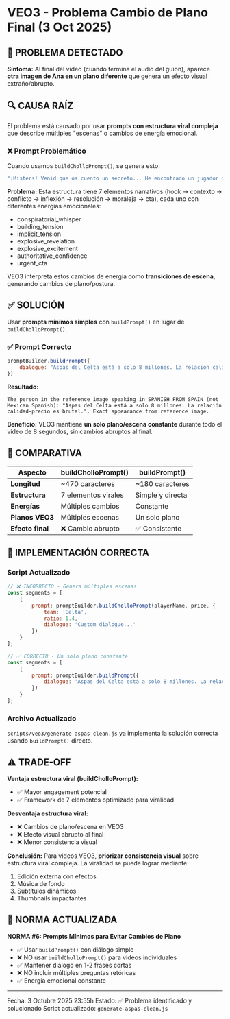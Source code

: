 # VEO3 - Problema Cambio de Plano Final (3 Oct 2025)

## 🚨 PROBLEMA DETECTADO

**Síntoma:** Al final del video (cuando termina el audio del guion), aparece **otra imagen de Ana en un plano diferente** que genera un efecto visual extraño/abrupto.

## 🔍 CAUSA RAÍZ

El problema está causado por usar **prompts con estructura viral compleja** que describe múltiples "escenas" o cambios de energía emocional.

### ❌ Prompt Problemático

Cuando usamos `buildCholloPrompt()`, se genera esto:

```javascript
"¡Misters! Venid que os cuento un secreto... He encontrado un jugador del Celta a solo 8 euros... ¿Demasiado barato para ser bueno? ¡Aspas! 0 goles, 0 asistencias en 0 partidos. Ratio de valor: 1.4x. ¡Está RINDIENDO como uno de 15 millones! A este precio, es IMPRESCINDIBLE para tu plantilla. ¿Fichamos ya o esperamos? ¡Yo lo tengo CLARO!"
```

**Problema:** Esta estructura tiene 7 elementos narrativos (hook → contexto → conflicto → inflexión → resolución → moraleja → cta), cada uno con diferentes energías emocionales:

- conspiratorial_whisper
- building_tension
- implicit_tension
- explosive_revelation
- explosive_excitement
- authoritative_confidence
- urgent_cta

VEO3 interpreta estos cambios de energía como **transiciones de escena**, generando cambios de plano/postura.

## ✅ SOLUCIÓN

Usar **prompts mínimos simples** con `buildPrompt()` en lugar de `buildCholloPrompt()`.

### ✅ Prompt Correcto

```javascript
promptBuilder.buildPrompt({
    dialogue: "Aspas del Celta está a solo 8 millones. La relación calidad-precio es brutal."
})
```

**Resultado:**
```
The person in the reference image speaking in SPANISH FROM SPAIN (not Mexican Spanish): "Aspas del Celta está a solo 8 millones. La relación calidad-precio es brutal.". Exact appearance from reference image.
```

**Beneficio:** VEO3 mantiene **un solo plano/escena constante** durante todo el video de 8 segundos, sin cambios abruptos al final.

## 📝 COMPARATIVA

| Aspecto | buildCholloPrompt() | buildPrompt() |
|---------|-------------------|--------------|
| **Longitud** | ~470 caracteres | ~180 caracteres |
| **Estructura** | 7 elementos virales | Simple y directa |
| **Energías** | Múltiples cambios | Constante |
| **Planos VEO3** | Múltiples escenas | Un solo plano |
| **Efecto final** | ❌ Cambio abrupto | ✅ Consistente |

## 🔧 IMPLEMENTACIÓN CORRECTA

### Script Actualizado

```javascript
// ❌ INCORRECTO - Genera múltiples escenas
const segments = [
    {
        prompt: promptBuilder.buildCholloPrompt(playerName, price, {
            team: 'Celta',
            ratio: 1.4,
            dialogue: 'Custom dialogue...'
        })
    }
];

// ✅ CORRECTO - Un solo plano constante
const segments = [
    {
        prompt: promptBuilder.buildPrompt({
            dialogue: 'Aspas del Celta está a solo 8 millones. La relación calidad-precio es brutal.'
        })
    }
];
```

### Archivo Actualizado

`scripts/veo3/generate-aspas-clean.js` ya implementa la solución correcta usando `buildPrompt()` directo.

## ⚠️ TRADE-OFF

**Ventaja estructura viral (buildCholloPrompt):**
- ✅ Mayor engagement potencial
- ✅ Framework de 7 elementos optimizado para viralidad

**Desventaja estructura viral:**
- ❌ Cambios de plano/escena en VEO3
- ❌ Efecto visual abrupto al final
- ❌ Menor consistencia visual

**Conclusión:** Para videos VEO3, **priorizar consistencia visual** sobre estructura viral compleja. La viralidad se puede lograr mediante:
1. Edición externa con efectos
2. Música de fondo
3. Subtítulos dinámicos
4. Thumbnails impactantes

## 🎯 NORMA ACTUALIZADA

**NORMA #6: Prompts Mínimos para Evitar Cambios de Plano**

- ✅ Usar `buildPrompt()` con diálogo simple
- ❌ NO usar `buildCholloPrompt()` para videos individuales
- ✅ Mantener diálogo en 1-2 frases cortas
- ❌ NO incluir múltiples preguntas retóricas
- ✅ Energía emocional constante

---

Fecha: 3 Octubre 2025 23:55h
Estado: ✅ Problema identificado y solucionado
Script actualizado: `generate-aspas-clean.js`
